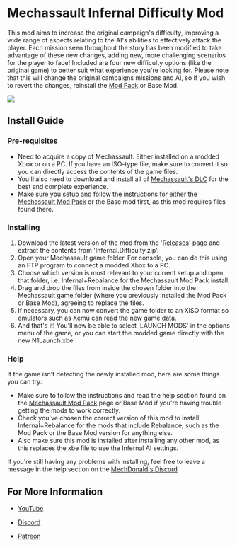# Mechassault Infernal Difficulty Mod

This mod aims to increase the original campaign's difficulty, improving a wide range of aspects relating to the AI's abilities to effectively attack the player. Each mission seen throughout the story has been modified to take advantage of these new changes, adding new, more challenging scenarios for the player to face! Included are four new difficulty options (like the original game) to better suit what experience you're looking for. Please note that this will change the original campaigns missions and AI, so if you wish to revert the changes, reinstall the [Mod Pack](https://github.com/EliteHeroes/Mechassault-Mod-Pack) or Base Mod.

![](/Screenshots/Pic1.png)

## Install Guide

### Pre-requisites

* Need to acquire a copy of Mechassault. Either installed on a modded Xbox or on a PC. If you have an ISO-type file, make sure to convert it so you can directly access the contents of the game files.
* You'll also need to download and install all of [Mechassault's DLC](https://digiex.net/threads/xbox-offline-xbox-live-downloadable-content-dlc-installers.675) for the best and complete experience.
* Make sure you setup and follow the instructions for either the [Mechassault Mod Pack](https://github.com/EliteHeroes/Mechassault-Mod-Pack) or the Base mod first, as this mod requires files found there.

### Installing

1. Download the latest version of the mod from the '[Releases](https://github.com/EliteHeroes/Mechassault-Infernal-Mod/releases)' page and extract the contents from 'Infernal.Difficulty.zip'.
2. Open your Mechassault game folder. For console, you can do this using an FTP program to connect a modded Xbox to a PC.
3. Choose which version is most relevant to your current setup and open that folder, i.e. Infernal+Rebalance for the Mechassault Mod Pack install.
4. Drag and drop the files from inside the chosen folder into the Mechassault game folder (where you previously installed the Mod Pack or Base Mod), agreeing to replace the files.
5. If necessary, you can now convert the game folder to an XISO format so emulators such as [Xemu](https://xemu.app) can read the new game data.
6. And that's it! You'll now be able to select 'LAUNCH MODS' in the options menu of the game, or you can start the modded game directly with the new N1Launch.xbe

### Help

If the game isn't detecting the newly installed mod, here are some things you can try:

* Make sure to follow the instructions and read the help section found on the [Mechassault Mod Pack](https://github.com/EliteHeroes/Mechassault-Mod-Pack) page or Base Mod if you're having trouble getting the mods to work correctly.
* Check you've chosen the correct version of this mod to install. Infernal+Rebalance for the mods that include Rebalance, such as the Mod Pack or the Base Mod version for anything else.
* Also make sure this mod is installed after installing any other mod, as this replaces the xbe file to use the Infernal AI settings.

If you're still having any problems with installing, feel free to leave a message in the help section on the [MechDonald's Discord](https://discord.gg/yKpHC5EPz)

## For More Information

* [YouTube](https://www.youtube.com/channel/UCDrp7GyBoqN7vkPeCx1EUoQ)

* [Discord](https://discord.gg/yKpHC5EPzy)

* [Patreon](https://www.patreon.com/EliteAssault)